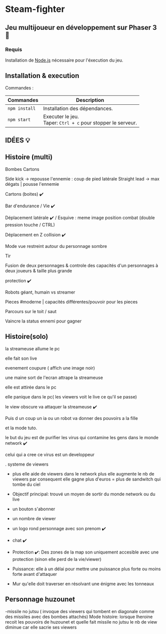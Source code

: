 # Steam-fighter

## Jeu multijoueur en développement sur Phaser 3 🌟

### Requis

Installation de [Node.js](https://nodejs.org) nécessaire pour l'éxecution du jeu.

## Installation & execution

Commandes :

| Commandes | Description |
|---------|-------------|
| `npm install` | Installation des dépendances.|
| `npm start` | Executer le jeu. <br> Taper:  `Ctrl + c` pour stopper le serveur. |

## IDÉES 💡

## Histoire (multi)
Bombes
Cartons

Side kick -> repousse l'ennemie : coup de pied latérale
Straight lead -> max dégats | pousse l'ennemie

Cartons (boites) ✔️

Bar d'endurance / Vie ✔️

Déplacement latérale ✔️ / Esquive : meme image position combat (double pression touche / CTRL)

Déplacement en Z collision ✔️

Mode vue restreint autour du personnage sombre

Tir

Fusion de deux personnages & controle des capacités d'un personnages à deux joueurs & taille plus grande

protection ✔️

Robots géant, humain vs streamer

Pieces #moderne | capacités différentes/pouvoir pour les pieces

Parcours sur le toit / saut

Vaincre la status ennemi pour gagner

## Histoire(solo)

la streameuse allume le pc

elle fait son live

evenement coupure ( affich une image noir)

une maine sort de l'ecran attrape la streameuse

elle est attirée dans le pc

elle panique dans le pc( les viewers voit le live ce qu'il se passe)

le view obscure va attaquer la streameuse ✔️

Puis d un coup un ia ou un robot va donner des pouvoirs a la fille

et la mode tuto.

le but du jeu est de purifier les virus qui contamine les gens dans le monde network ✔️

celui qui a cree ce virus est un developpeur

. systeme de viewers
- plus elle aide de viewers dans le network plus elle augmente le nb de viewers par consequent elle gagne plus d'euros = plus de sandwitch qui tombe du ciel

- Objectif principal: trouvé un moyen de sortir du monde network ou du live

- un bouton s'abonner
- un nombre de viewer
- un logo rond personnage avec son prenom ✔️
- chat ✔️

- Protection ✔️: Des zones de la map son uniquement accesible avec une protection (sinon elle perd de la vie/viewer)

- Puissance: elle à un délai pour mettre une puissance plus forte ou moins forte avant d'attaquer
- Mur qu'elle doit traverser en résolvant une énigme avec les tonneaux

## Personnage huzounet
-missile no jutsu ( invoque des viewers qui tombent en diagonale  comme des missiles avec des bombes attachés)
Mode histoire: lorsque lheroine recoit les pouvoirs de huzounet et quelle fait missile no jutsu  le nb de view diminue car elle sacrie ses viewers





 








